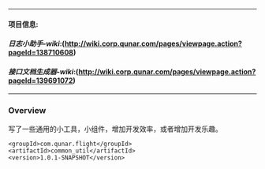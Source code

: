 --------------------------------------------------------------------------------
#### **项目信息**:
#### *日志小助手-wiki*:(http://wiki.corp.qunar.com/pages/viewpage.action?pageId=138710608)<br />
#### *接口文档生成器-wiki*:(http://wiki.corp.qunar.com/pages/viewpage.action?pageId=139691072)<br />
--------------------------------------------------------------------------------

### **Overview**

写了一些通用的小工具，小组件，增加开发效率，或者增加开发乐趣。

```
<groupId>com.qunar.flight</groupId>
<artifactId>common_util</artifactId>
<version>1.0.1-SNAPSHOT</version>
```
